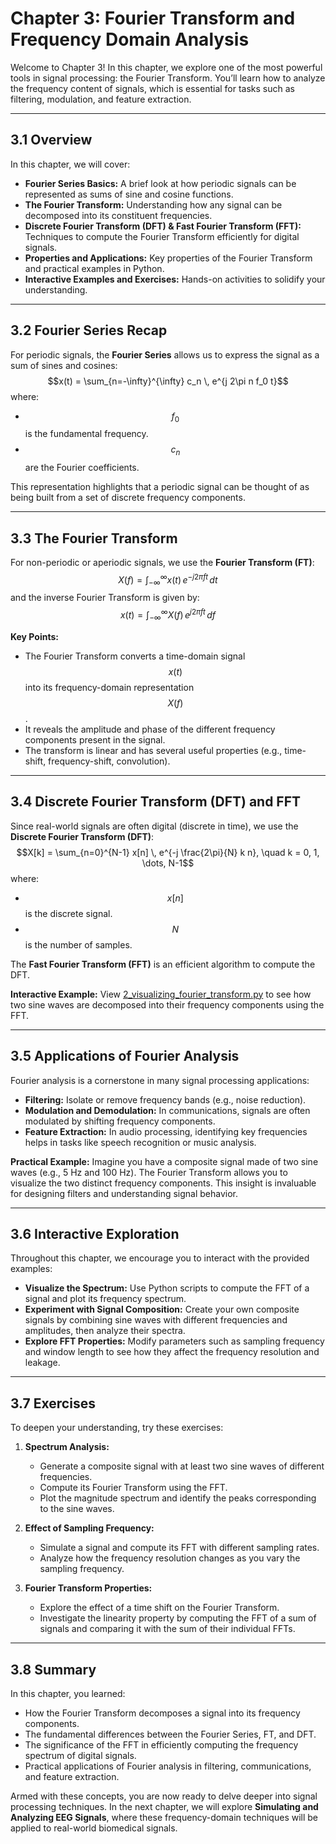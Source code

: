 # Chapter 3: Fourier Transform and Frequency Domain Analysis

Welcome to Chapter 3! In this chapter, we explore one of the most powerful tools in signal processing: the Fourier Transform. You’ll learn how to analyze the frequency content of signals, which is essential for tasks such as filtering, modulation, and feature extraction.

---

## 3.1 Overview

In this chapter, we will cover:
- **Fourier Series Basics:** A brief look at how periodic signals can be represented as sums of sine and cosine functions.
- **The Fourier Transform:** Understanding how any signal can be decomposed into its constituent frequencies.
- **Discrete Fourier Transform (DFT) & Fast Fourier Transform (FFT):** Techniques to compute the Fourier Transform efficiently for digital signals.
- **Properties and Applications:** Key properties of the Fourier Transform and practical examples in Python.
- **Interactive Examples and Exercises:** Hands-on activities to solidify your understanding.

---

## 3.2 Fourier Series Recap

For periodic signals, the **Fourier Series** allows us to express the signal as a sum of sines and cosines:
$$x(t) = \sum_{n=-\infty}^{\infty} c_n \, e^{j 2\pi n f_0 t}$$
where:
- $$f_0$$ is the fundamental frequency.
- $$c_n$$ are the Fourier coefficients.

This representation highlights that a periodic signal can be thought of as being built from a set of discrete frequency components.

---

## 3.3 The Fourier Transform

For non-periodic or aperiodic signals, we use the **Fourier Transform (FT)**:
$$X(f) = \int_{-\infty}^{\infty} x(t) \, e^{-j 2\pi f t} \, dt$$
and the inverse Fourier Transform is given by:
$$x(t) = \int_{-\infty}^{\infty} X(f) \, e^{j 2\pi f t} \, df$$

**Key Points:**
- The Fourier Transform converts a time-domain signal $$x(t)$$ into its frequency-domain representation $$X(f)$$.
- It reveals the amplitude and phase of the different frequency components present in the signal.
- The transform is linear and has several useful properties (e.g., time-shift, frequency-shift, convolution).

---

## 3.4 Discrete Fourier Transform (DFT) and FFT

Since real-world signals are often digital (discrete in time), we use the **Discrete Fourier Transform (DFT)**:
$$X[k] = \sum_{n=0}^{N-1} x[n] \, e^{-j \frac{2\pi}{N} k n}, \quad k = 0, 1, \dots, N-1$$
where:
- $$x[n]$$ is the discrete signal.
- $$N$$ is the number of samples.

The **Fast Fourier Transform (FFT)** is an efficient algorithm to compute the DFT.

**Interactive Example:**
View [2_visualizing_fourier_transform.py](./examples/2_visualizing_fourier_transform.py) to see how two sine waves are decomposed into their frequency components using the FFT.

---

## 3.5 Applications of Fourier Analysis

Fourier analysis is a cornerstone in many signal processing applications:
- **Filtering:** Isolate or remove frequency bands (e.g., noise reduction).
- **Modulation and Demodulation:** In communications, signals are often modulated by shifting frequency components.
- **Feature Extraction:** In audio processing, identifying key frequencies helps in tasks like speech recognition or music analysis.

**Practical Example:**
Imagine you have a composite signal made of two sine waves (e.g., 5 Hz and 100 Hz). The Fourier Transform allows you to visualize the two distinct frequency components. This insight is invaluable for designing filters and understanding signal behavior.

---

## 3.6 Interactive Exploration

Throughout this chapter, we encourage you to interact with the provided examples:
- **Visualize the Spectrum:** Use Python scripts to compute the FFT of a signal and plot its frequency spectrum.
- **Experiment with Signal Composition:** Create your own composite signals by combining sine waves with different frequencies and amplitudes, then analyze their spectra.
- **Explore FFT Properties:** Modify parameters such as sampling frequency and window length to see how they affect the frequency resolution and leakage.

---

## 3.7 Exercises

To deepen your understanding, try these exercises:

1. **Spectrum Analysis:**
   - Generate a composite signal with at least two sine waves of different frequencies.
   - Compute its Fourier Transform using the FFT.
   - Plot the magnitude spectrum and identify the peaks corresponding to the sine waves.

2. **Effect of Sampling Frequency:**
   - Simulate a signal and compute its FFT with different sampling rates.
   - Analyze how the frequency resolution changes as you vary the sampling frequency.

3. **Fourier Transform Properties:**
   - Explore the effect of a time shift on the Fourier Transform.
   - Investigate the linearity property by computing the FFT of a sum of signals and comparing it with the sum of their individual FFTs.

---

## 3.8 Summary

In this chapter, you learned:
- How the Fourier Transform decomposes a signal into its frequency components.
- The fundamental differences between the Fourier Series, FT, and DFT.
- The significance of the FFT in efficiently computing the frequency spectrum of digital signals.
- Practical applications of Fourier analysis in filtering, communications, and feature extraction.

Armed with these concepts, you are now ready to delve deeper into signal processing techniques. In the next chapter, we will explore **Simulating and Analyzing EEG Signals**, where these frequency-domain techniques will be applied to real-world biomedical signals.